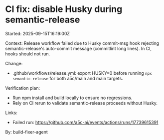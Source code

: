 # CI fix: disable Husky during semantic-release

Started: 2025-09-15T16:19:00Z

Context: Release workflow failed due to Husky commit-msg hook rejecting semantic-release's auto-commit message (commitlint long lines). In CI, hooks should not run.

Change:

- .github/workflows/release.yml: export HUSKY=0 before running `npx semantic-release` for both a5c/main and main targets.

Verification plan:

- Run npm install and build locally to ensure no regressions.
- Rely on CI rerun to validate semantic-release proceeds without Husky.

Links:

- Failed run: https://github.com/a5c-ai/events/actions/runs/17739615391

By: build-fixer-agent
